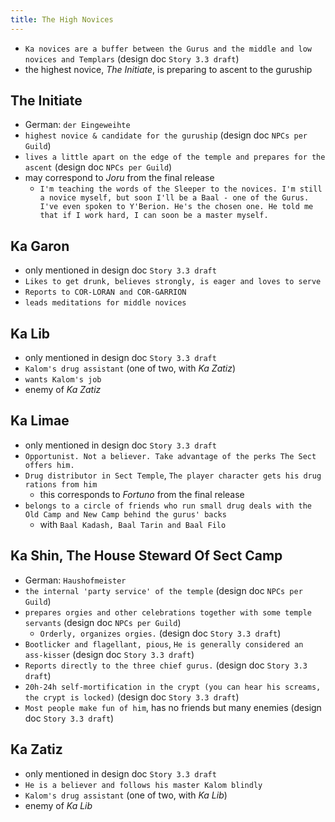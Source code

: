 ```yaml
---
title: The High Novices
---
```


- `Ka novices are a buffer between the Gurus and the middle and low novices and Templars` (design doc `Story 3.3 draft`)
- the highest novice, _The Initiate_, is preparing to ascent to the guruship

## The Initiate
- German: `der Eingeweihte`
- `highest novice & candidate for the guruship` (design doc `NPCs per Guild`)
- `lives a little apart on the edge of the temple and prepares for the ascent` (design doc `NPCs per Guild`)
- may correspond to _Joru_ from the final release
  - `I'm teaching the words of the Sleeper to the novices. I'm still a novice myself, but soon I'll be a Baal - one of the Gurus. I've even spoken to Y'Berion. He's the chosen one. He told me that if I work hard, I can soon be a master myself.`

## Ka Garon
- only mentioned in design doc `Story 3.3 draft`
- `Likes to get drunk, believes strongly, is eager and loves to serve`
- `Reports to COR-LORAN and COR-GARRION`
- `leads meditations for middle novices`

## Ka Lib
- only mentioned in design doc `Story 3.3 draft`
- `Kalom's drug assistant` (one of two, with _Ka Zatiz_)
- `wants Kalom's job`
- enemy of _Ka Zatiz_

## Ka Limae
- only mentioned in design doc `Story 3.3 draft`
- `Opportunist. Not a believer. Take advantage of the perks The Sect offers him.`
- `Drug distributor in Sect Temple`, `The player character gets his drug rations from him`
  - this corresponds to _Fortuno_ from the final release
- `belongs to a circle of friends who run small drug deals with the Old Camp and New Camp behind the gurus' backs`
  - with `Baal Kadash, Baal Tarin and Baal Filo`

## Ka Shin, The House Steward Of Sect Camp
- German: `Haushofmeister`
- `the internal 'party service' of the temple` (design doc `NPCs per Guild`)
- `prepares orgies and other celebrations together with some temple servants` (design doc `NPCs per Guild`)
  - `Orderly, organizes orgies.` (design doc `Story 3.3 draft`)
- `Bootlicker and flagellant, pious`, `He is generally considered an ass-kisser` (design doc `Story 3.3 draft`)
- `Reports directly to the three chief gurus.` (design doc `Story 3.3 draft`)
- `20h-24h self-mortification in the crypt (you can hear his screams, the crypt is locked)` (design doc `Story 3.3 draft`)
- `Most people make fun of him`, has no friends but many enemies (design doc `Story 3.3 draft`)

## Ka Zatiz
- only mentioned in design doc `Story 3.3 draft`
- `He is a believer and follows his master Kalom blindly`
- `Kalom's drug assistant` (one of two, with _Ka Lib_)
- enemy of _Ka Lib_

